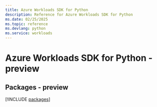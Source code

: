 ```yaml
---
title: Azure Workloads SDK for Python
description: Reference for Azure Workloads SDK for Python
ms.date: 02/25/2025
ms.topic: reference
ms.devlang: python
ms.service: workloads
---
```

# Azure Workloads SDK for Python - preview
## Packages - preview
[!INCLUDE [packages](workloads-index.md)]